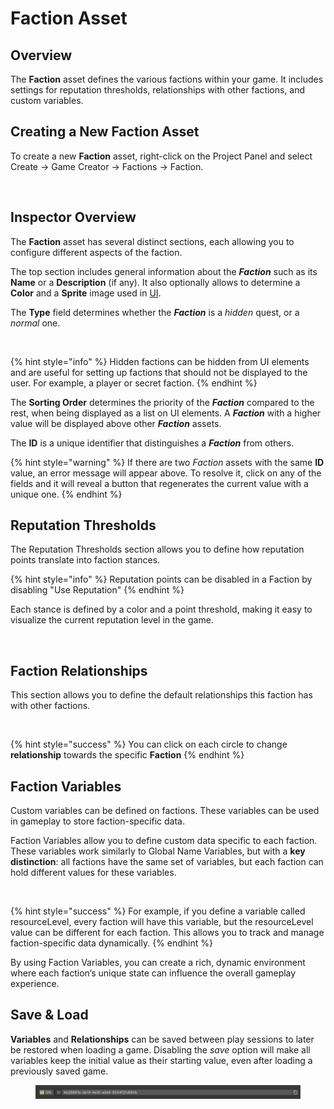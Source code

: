 # Faction Asset

## Overview

The **Faction** asset defines the various factions within your game. It includes settings for reputation thresholds, relationships with other factions, and custom variables.



## Creating a New Faction Asset

To create a new **Faction** asset, right-click on the Project Panel and select Create → Game Creator → Factions → Faction.

<div align="left">

<figure><img src="../../../.gitbook/assets/Screenshot 2024-06-15 at 10.35.51 PM.png" alt="" width="375"><figcaption></figcaption></figure>

</div>

## Inspector Overview

The **Faction** asset has several distinct sections, each allowing you to configure different aspects of the faction.

The top section includes general information about the _**Faction**_ such as its **Name** or a **Description** (if any). It also optionally allows to determine a **Color** and a **Sprite** image used in [UI](../user-interface.md).

The **Type** field determines whether the _**Faction**_ is a _hidden_ quest, or a _normal_ one.

<div align="left">

<figure><img src="../../../.gitbook/assets/Screenshot 2024-06-16 at 12.18.35 AM.png" alt="" width="375"><figcaption></figcaption></figure>

</div>

{% hint style="info" %}
Hidden factions can be hidden from UI elements and are useful for setting up factions that should not be displayed to the user. For example, a player or secret faction.
{% endhint %}

The **Sorting Order** determines the priority of the _**Faction**_ compared to the rest, when being displayed as a list on UI elements. A _**Faction**_ with a higher value will be displayed above other _**Faction**_ assets.

The **ID** is a unique identifier that distinguishes a _**Faction**_ from others.

{% hint style="warning" %}
If there are two _Faction_ assets with the same **ID** value, an error message will appear above. To resolve it, click on any of the fields and it will reveal a button that regenerates the current value with a unique one.
{% endhint %}

## Reputation Thresholds

The Reputation Thresholds section allows you to define how reputation points translate into faction stances.

{% hint style="info" %}
Reputation points can be disabled in a Faction by disabling "Use Reputation"
{% endhint %}

Each stance is defined by a color and a point threshold, making it easy to visualize the current reputation level in the game.

<div align="left">

<figure><img src="../../../.gitbook/assets/Screenshot 2024-06-16 at 12.19.33 AM.png" alt="" width="375"><figcaption></figcaption></figure>

</div>

## Faction Relationships

This section allows you to define the default relationships this faction has with other factions.

<div align="left">

<figure><img src="../../../.gitbook/assets/Screenshot 2024-06-16 at 12.20.00 AM.png" alt="" width="375"><figcaption></figcaption></figure>

</div>

{% hint style="success" %}
You can click on each circle to change **relationship** towards the specific **Faction**
{% endhint %}

## Faction Variables

Custom variables can be defined on factions. These variables can be used in gameplay to store faction-specific data.

Faction Variables allow you to define custom data specific to each faction. These variables work similarly to Global Name Variables, but with a **key distinction**: all factions have the same set of variables, but each faction can hold different values for these variables.

<div align="left">

<figure><img src="../../../.gitbook/assets/Screenshot 2024-06-16 at 12.20.19 AM.png" alt="" width="375"><figcaption></figcaption></figure>

</div>

{% hint style="success" %}
For example, if you define a variable called resourceLevel, every faction will have this variable, but the resourceLevel value can be different for each faction. This allows you to track and manage faction-specific data dynamically.
{% endhint %}

By using Faction Variables, you can create a rich, dynamic environment where each faction’s unique state can influence the overall gameplay experience.





## Save & Load

**Variables** and **Relationships** can be saved between play sessions to later be restored when loading a game. Disabling the _save_ option will make all variables keep the initial value as their starting value, even after loading a previously saved game.

<figure><img src="../../../.gitbook/assets/image (87).png" alt=""><figcaption></figcaption></figure>
